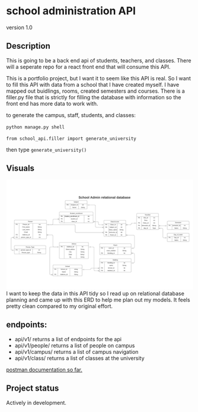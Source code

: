 # school administration API

version 1.0

## Description

This is going to be a back end api of students, teachers, and classes. There will a seperate repo for a react front end that will consume this API.

This is a portfolio project, but I want it to seem like this API is real. So I want to fill this API with data from a school that I have created myself. I have mapped out buidlings, rooms, created semesters and courses. There is a filler.py file that is strictly for filling the database with information so the front end has more data to work with.

to generate the campus, staff, students, and classes:

`python manage.py shell`

`from school_api.filler import generate_university`

then type `generate_university()`

## Visuals

![Entity Relationship Diagram](readmemedia/newERD.jpeg)
I want to keep the data in this API tidy so I read up on relational database planning and came up with this ERD to help me plan out my models. It feels pretty clean compared to my original effort.

## endpoints:

- api/v1/ returns a list of endpoints for the api
- api/v1/people/ returns a list of people on campus
- api/v1/campus/ returns a list of campus navigation
- api/v1/class/ returns a list of classes at the university

[postman documentation so far.](https://documenter.getpostman.com/view/13083017/TzRNEVCo#72231f70-c112-48d4-b17e-4d6dbafe2a0b)

## Project status

Actively in development.